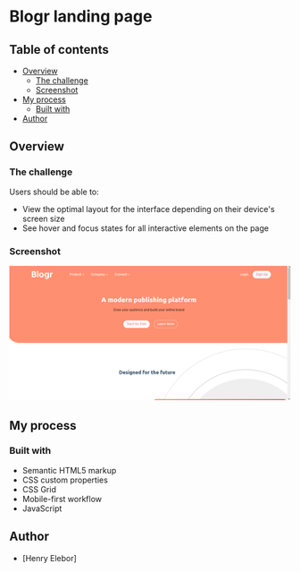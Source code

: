 #  Blogr landing page

## Table of contents

- [Overview](#overview)
  - [The challenge](#the-challenge)
  - [Screenshot](#screenshot)
- [My process](#my-process)
  - [Built with](#built-with)
- [Author](#author)

## Overview

### The challenge

Users should be able to:
- View the optimal layout for the interface depending on their device's screen size
- See hover and focus states for all interactive elements on the page
### Screenshot

![](./blogr.png)

## My process

### Built with

- Semantic HTML5 markup
- CSS custom properties
- CSS Grid
- Mobile-first workflow
- JavaScript

## Author

- [Henry Elebor]